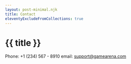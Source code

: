 ```yaml
---
layout: post-minimal.njk
title: Contact
eleventyExcludeFromCollections: true
---
```


# {{ title }}

Phone: +1 (234) 567 - 8910
email: support@gamearena.com